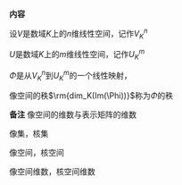 **内容**

设$V$是数域$K$上的$n$维线性空间，记作$V_K^n$

$U$是数域$K$上的$m$维线性空间，记作$U_K^m$

$\Phi$是从$V_K^n$到$U_K^m$的一个线性映射，

像空间的秩$\rm{dim_K(Im(\Phi))}$称为$\Phi$的秩

**备注**
像空间的维数与表示矩阵的维数

像集，核集

像空间，核空间

像空间维数，核空间维数